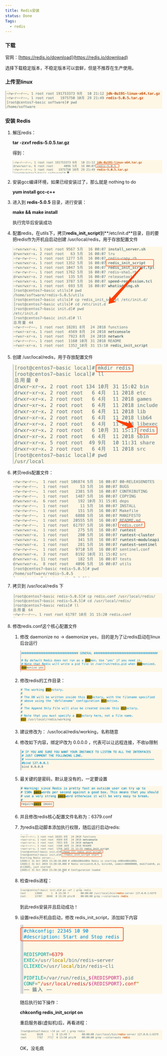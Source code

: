 ```yaml
---
title: Redis安装
status: Done
Tags:
  - redis
---
```


### **下载**

官网：[https://redis.io/download](https://redis.io/download)

选择下载稳定版本，不稳定版本可以尝鲜，但是不推荐在生产使用。

### **上传至linux**

![%E4%B8%BB%E4%BB%8E%E5%A4%8D%E5%88%B6%E9%AB%98%E5%8F%AF%E7%94%A8Redis%E9%9B%86%E7%BE%A4%E4%B9%8B%E5%AE%89%E8%A3%85%20Redis%EF%BC%88%E5%85%AD%EF%BC%89%20f6f8bd84e6f94e9d9653ee1f7e55a1c6/Untitled.png](../../attachments/Redis-02.Redis安装/Untitled.png)

### **安装 Redis**

1. 解压redis：
    
    **tar -zxvf redis-5.0.5.tar.gz**
    
    得到：
    
    ![%E4%B8%BB%E4%BB%8E%E5%A4%8D%E5%88%B6%E9%AB%98%E5%8F%AF%E7%94%A8Redis%E9%9B%86%E7%BE%A4%E4%B9%8B%E5%AE%89%E8%A3%85%20Redis%EF%BC%88%E5%85%AD%EF%BC%89%20f6f8bd84e6f94e9d9653ee1f7e55a1c6/Untitled%201.png](../../attachments/Redis-02.Redis安装/Untitled%201.png)
    
2. 安装gcc编译环境，如果已经安装过了，那么就是 nothing to do
    
    **yum install gcc-c++**
    
3. 进入到 **redis-5.0.5** 目录，进行安装：
    
    **make && make install**
    
    执行完毕后安装成功
    
4. 配置redis，在utils下，拷贝**redis_init_script**到**/etc/init.d**目录，目的要把redis作为开机自启动创建 /usr/local/redis，用于存放配置文件
    
    ![%E4%B8%BB%E4%BB%8E%E5%A4%8D%E5%88%B6%E9%AB%98%E5%8F%AF%E7%94%A8Redis%E9%9B%86%E7%BE%A4%E4%B9%8B%E5%AE%89%E8%A3%85%20Redis%EF%BC%88%E5%85%AD%EF%BC%89%20f6f8bd84e6f94e9d9653ee1f7e55a1c6/Untitled%202.png](../../attachments/Redis-02.Redis安装/Untitled%202.png)
    
5. 创建 /usr/local/redis，用于存放配置文件
    
    ![%E4%B8%BB%E4%BB%8E%E5%A4%8D%E5%88%B6%E9%AB%98%E5%8F%AF%E7%94%A8Redis%E9%9B%86%E7%BE%A4%E4%B9%8B%E5%AE%89%E8%A3%85%20Redis%EF%BC%88%E5%85%AD%EF%BC%89%20f6f8bd84e6f94e9d9653ee1f7e55a1c6/Untitled%203.png](../../attachments/Redis-02.Redis安装/Untitled%203.png)
    
6. 拷贝redis配置文件：
    
    ![%E4%B8%BB%E4%BB%8E%E5%A4%8D%E5%88%B6%E9%AB%98%E5%8F%AF%E7%94%A8Redis%E9%9B%86%E7%BE%A4%E4%B9%8B%E5%AE%89%E8%A3%85%20Redis%EF%BC%88%E5%85%AD%EF%BC%89%20f6f8bd84e6f94e9d9653ee1f7e55a1c6/Untitled%204.png](../../attachments/Redis-02.Redis安装/Untitled%204.png)
    
7. 拷贝到 /usr/local/redis 下
    
    ![%E4%B8%BB%E4%BB%8E%E5%A4%8D%E5%88%B6%E9%AB%98%E5%8F%AF%E7%94%A8Redis%E9%9B%86%E7%BE%A4%E4%B9%8B%E5%AE%89%E8%A3%85%20Redis%EF%BC%88%E5%85%AD%EF%BC%89%20f6f8bd84e6f94e9d9653ee1f7e55a1c6/Untitled%205.png](../../attachments/Redis-02.Redis安装/Untitled%205.png)
    
8. 修改redis.conf这个核心配置文件
    1. 修改 daemonize no -> daemonize yes，目的是为了让redis启动在linux后台运行
        
        ![%E4%B8%BB%E4%BB%8E%E5%A4%8D%E5%88%B6%E9%AB%98%E5%8F%AF%E7%94%A8Redis%E9%9B%86%E7%BE%A4%E4%B9%8B%E5%AE%89%E8%A3%85%20Redis%EF%BC%88%E5%85%AD%EF%BC%89%20f6f8bd84e6f94e9d9653ee1f7e55a1c6/Untitled%206.png](../../attachments/Redis-02.Redis安装/Untitled%206.png)
        
    2. 修改redis的工作目录：
        
        ![%E4%B8%BB%E4%BB%8E%E5%A4%8D%E5%88%B6%E9%AB%98%E5%8F%AF%E7%94%A8Redis%E9%9B%86%E7%BE%A4%E4%B9%8B%E5%AE%89%E8%A3%85%20Redis%EF%BC%88%E5%85%AD%EF%BC%89%20f6f8bd84e6f94e9d9653ee1f7e55a1c6/Untitled%207.png](../../attachments/Redis-02.Redis安装/Untitled%207.png)
        
    3. 建议修改为： /usr/local/redis/working，名称随意
    4. 修改如下内容，绑定IP改为 0.0.0.0 ，代表可以让远程连接，不收ip限制
        
        ![%E4%B8%BB%E4%BB%8E%E5%A4%8D%E5%88%B6%E9%AB%98%E5%8F%AF%E7%94%A8Redis%E9%9B%86%E7%BE%A4%E4%B9%8B%E5%AE%89%E8%A3%85%20Redis%EF%BC%88%E5%85%AD%EF%BC%89%20f6f8bd84e6f94e9d9653ee1f7e55a1c6/Untitled%208.png](../../attachments/Redis-02.Redis安装/Untitled%208.png)
        
    5. 最关键的是密码，默认是没有的，一定要设置
        
        ![%E4%B8%BB%E4%BB%8E%E5%A4%8D%E5%88%B6%E9%AB%98%E5%8F%AF%E7%94%A8Redis%E9%9B%86%E7%BE%A4%E4%B9%8B%E5%AE%89%E8%A3%85%20Redis%EF%BC%88%E5%85%AD%EF%BC%89%20f6f8bd84e6f94e9d9653ee1f7e55a1c6/Untitled%209.png](../../attachments/Redis-02.Redis安装/Untitled%209.png)
        
    6. 并且修改redis核心配置文件名称为：6379.conf
    7. 为redis启动脚本添加执行权限，随后运行启动redis:
        
        ![%E4%B8%BB%E4%BB%8E%E5%A4%8D%E5%88%B6%E9%AB%98%E5%8F%AF%E7%94%A8Redis%E9%9B%86%E7%BE%A4%E4%B9%8B%E5%AE%89%E8%A3%85%20Redis%EF%BC%88%E5%85%AD%EF%BC%89%20f6f8bd84e6f94e9d9653ee1f7e55a1c6/Untitled%2010.png](../../attachments/Redis-02.Redis安装/Untitled%2010.png)
        
    8. 检查redis进程：
        
        ![%E4%B8%BB%E4%BB%8E%E5%A4%8D%E5%88%B6%E9%AB%98%E5%8F%AF%E7%94%A8Redis%E9%9B%86%E7%BE%A4%E4%B9%8B%E5%AE%89%E8%A3%85%20Redis%EF%BC%88%E5%85%AD%EF%BC%89%20f6f8bd84e6f94e9d9653ee1f7e55a1c6/Untitled%2011.png](../../attachments/Redis-02.Redis安装/Untitled%2011.png)
        
        到此redis安装并且启动成功！
        
    9. 设置redis开机自启动，修改 redis_init_script，添加如下内容
        
        ![%E4%B8%BB%E4%BB%8E%E5%A4%8D%E5%88%B6%E9%AB%98%E5%8F%AF%E7%94%A8Redis%E9%9B%86%E7%BE%A4%E4%B9%8B%E5%AE%89%E8%A3%85%20Redis%EF%BC%88%E5%85%AD%EF%BC%89%20f6f8bd84e6f94e9d9653ee1f7e55a1c6/Untitled%2012.png](../../attachments/Redis-02.Redis安装/Untitled%2012.png)
        
        随后执行如下操作：
        
        **chkconfig redis_init_script on**
        
        重启服务器(虚拟机)后，再看进程：
        
        ![%E4%B8%BB%E4%BB%8E%E5%A4%8D%E5%88%B6%E9%AB%98%E5%8F%AF%E7%94%A8Redis%E9%9B%86%E7%BE%A4%E4%B9%8B%E5%AE%89%E8%A3%85%20Redis%EF%BC%88%E5%85%AD%EF%BC%89%20f6f8bd84e6f94e9d9653ee1f7e55a1c6/Untitled%2013.png](../../attachments/Redis-02.Redis安装/Untitled%2013.png)
        
        OK，没毛病